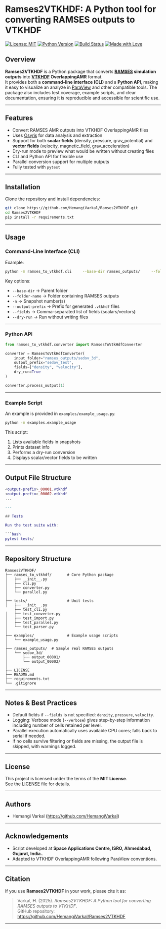 # Ramses2VTKHDF: A Python tool for converting RAMSES outputs to VTKHDF

[![License: MIT](https://img.shields.io/badge/License-MIT-blue.svg)](LICENSE)
[![Python Version](https://img.shields.io/badge/python-3.9%2B-brightgreen)]()
[![Build Status](https://img.shields.io/badge/tests-passing-brightgreen)]()
[![Made with Love](https://img.shields.io/badge/made%20with-love-pink.svg)]()


## Overview

**Ramses2VTKHDF** is a Python package that converts **[RAMSES](https://ramses-organisation.readthedocs.io/en/latest/) simulation outputs** into
**[VTKHDF](https://vtk.org/documentation/) OverlappingAMR** format.  
It provides both a **command-line interface (CLI)** and a **Python API**, making it
easy to visualize an analyze in [ParaView](https://docs.paraview.org/en/latest/) and other compatible tools.
The package also includes test coverage, example scripts, and clear documentation,
ensuring it is reproducible and accessible for scientific use.

---

## Features

- Convert RAMSES AMR outputs into VTKHDF OverlappingAMR files
- Uses [Osyris](https://osyris.readthedocs.io/en/stable/) for data analysis and extraction
- Support for both **scalar fields** (density, pressure, grav_potential) and
  **vector fields** (velocity, magnetic_field, grav_acceleration)
- Dry-run mode to preview what would be written without creating files
- CLI and Python API for flexible use
- Parallel conversion support for multiple outputs
- Fully tested with `pytest`

---

## Installation

Clone the repository and install dependencies:

```bash
git clone https://github.com/HemangiVarkal/Ramses2VTKHDF.git
cd Ramses2VTKHDF
pip install -r requirements.txt
```

---

## Usage

### Command-Line Interface (CLI)

Example:

```bash
python -m ramses_to_vtkhdf.cli     --base-dir ramses_outputs/     --folder-name sedov_3d/     -n 1     --output-prefix sedov_test     --fields density,velocity,pressure     --dry-run
```

Key options:
- `--base-dir` → Parent folder   
- `--folder-name` → Folder containing RAMSES outputs 
- `-n` → Snapshot number(s)  
- `--output-prefix` → Prefix for generated `.vtkhdf` files  
- `--fields` → Comma-separated list of fields (scalars/vectors)  
- `--dry-run` → Run without writing files  

---

### Python API

```python
from ramses_to_vtkhdf.converter import RamsesToVtkHdfConverter

converter = RamsesToVtkHdfConverter(
    input_folder="ramses_outputs/sedov_3d",
    output_prefix="sedov_test",
    fields=["density", "velocity"],
    dry_run=True
)

converter.process_output(1)
```

---

### Example Script

An example is provided in `examples/example_usage.py`:

```bash
python -m examples.example_usage   
```

This script:
1. Lists available fields in snapshots  
2. Prints dataset info  
3. Performs a dry-run conversion  
4. Displays scalar/vector fields to be written  

---

## Output File Structure

```lua
<output-prefix>_00001.vtkhdf
<output-prefix>_00002.vtkhdf
...

---

## Tests

Run the test suite with:

```bash
pytest tests/
```

---

## Repository Structure

```
Ramses2VTKHDF/
├── ramses_to_vtkhdf/       # Core Python package
│   ├── __init__.py
│   ├── cli.py
│   ├── converter.py
│   └── parallel.py
│
├── tests/                  # Unit tests
│   ├── __init__.py
    ├── test_cli.py
│   ├── test_converter.py
│   ├── test_import.py
│   ├── test_parallel.py
│   └── test_parser.py
│
├── examples/               # Example usage scripts
│   └── example_usage.py
│
├── ramses_outputs/  # Sample real RAMSES outputs
│   └── sedov_3d/
│       ├── output_00001/
│       └── output_00002/
│
├── LICENSE
├── README.md
├── requirements.txt
└── .gitignore
```

---



## Notes & Best Practices 

- Default fields if `--fields` is not specified: `density`, `pressure`, `velocity`.    
- Logging: Verbose mode (`--verbose`) gives step-by-step information including number of cells retained per level.  
- Parallel execution automatically uses available CPU cores; falls back to serial if needed.  
- If no cells survive filtering or fields are missing, the output file is skipped, with warnings logged.  

---


## License

This project is licensed under the terms of the **MIT License**.  
See the [LICENSE](LICENSE) file for details.

---

## Authors

- Hemangi Varkal (https://github.com/HemangiVarkal)

---

## Acknowledgements 

- Script developed at **Space Applications Centre, ISRO, Ahmedabad, Gujarat, India.**.  
- Adapted to VTKHDF OverlappingAMR following ParaView conventions.

---

## Citation

If you use **Ramses2VTKHDF** in your work, please cite it as:

> Varkal, H. (2025). *Ramses2VTKHDF: A Python tool for converting RAMSES outputs to VTKHDF*.  
> GitHub repository: https://github.com/HemangiVarkal/Ramses2VTKHDF

---
